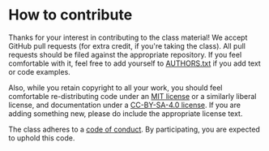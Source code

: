# How to contribute

Thanks for your interest in contributing to the class material!  We
accept GitHub pull requests (for extra credit, if you're taking the
class).  All pull requests should be filed against the appropriate
repository.  If you feel comfortable with it, feel free to add
yourself to [AUTHORS.txt][authors] if you add text or code examples.

Also, while you retain copyright to all your work, you should feel
comfortable re-distributing code under an [MIT license][mit] or a
similarly liberal license, and documentation under a
[CC-BY-SA-4.0 license][cc].  If you are adding something new, please
do include the appropriate license text.

The class adheres to a [code of conduct][code].  By participating, you
are expected to uphold this code.

[authors]: AUTHORS.txt
[mit]: http://opensource.org/licenses/MIT
[cc]: http://creativecommons.org/licenses/by-sa/4.0/
[code]: http://cornell-cs5220-f15.github.io/contribute.html
